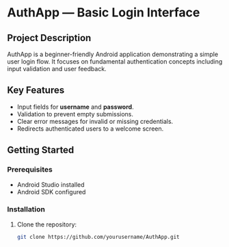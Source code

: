 # AuthApp — Basic Login Interface

## Project Description

AuthApp is a beginner-friendly Android application demonstrating a simple user login flow. It focuses on fundamental authentication concepts including input validation and user feedback.

## Key Features

- Input fields for **username** and **password**.  
- Validation to prevent empty submissions.  
- Clear error messages for invalid or missing credentials.  
- Redirects authenticated users to a welcome screen.

## Getting Started

### Prerequisites

- Android Studio installed  
- Android SDK configured

### Installation

1. Clone the repository:  
   ```bash
   git clone https://github.com/yourusername/AuthApp.git
